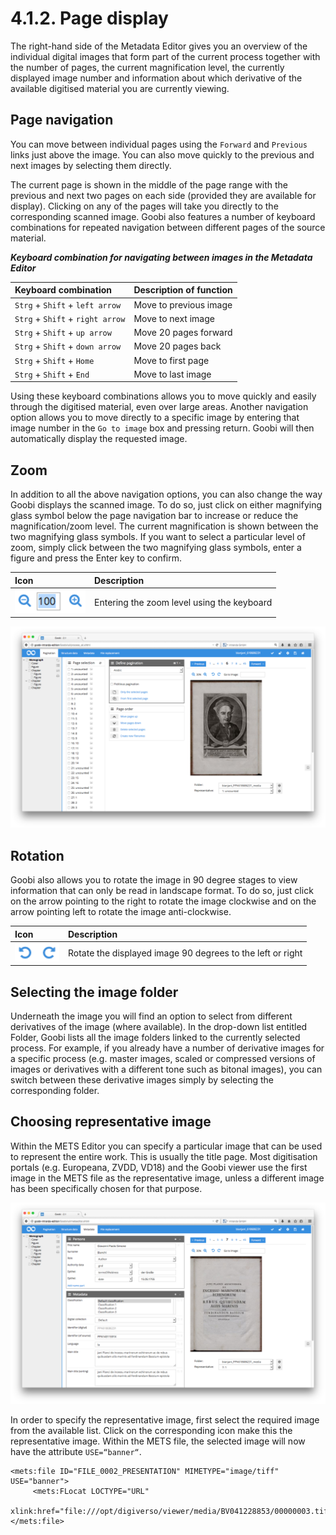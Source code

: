 # 4.1.2. Page display

The right-hand side of the Metadata Editor gives you an overview of the individual digital images that form part of the current process together with the number of pages, the current magnification level, the currently displayed image number and information about which derivative of the available digitised material you are currently viewing.

## Page navigation

You can move between individual pages using the `Forward` and `Previous` links just above the image. You can also move quickly to the previous and next images by selecting them directly.

The current page is shown in the middle of the page range with the previous and next two pages on each side \(provided they are available for display\). Clicking on any of the pages will take you directly to the corresponding scanned image. Goobi also features a number of keyboard combinations for repeated navigation between different pages of the source material.

_**Keyboard combination for navigating between images in the Metadata Editor**_

| **Keyboard combination** | Description of function |
| :--- | :--- |
| `Strg` + `Shift` + `left arrow` | Move to previous image |
| `Strg` + `Shift` + `right arrow` | Move to next image |
| `Strg` + `Shift` + `up arrow` | Move 20 pages forward |
| `Strg` + `Shift` + `down arrow` | Move 20 pages back |
| `Strg` + `Shift` + `Home` | Move to first page |
| `Strg` + `Shift` + `End` | Move to last image |

Using these keyboard combinations allows you to move quickly and easily through the digitised material, even over large areas. Another navigation option allows you to move directly to a specific image by entering that image number in the `Go to image` box and pressing return. Goobi will then automatically display the requested image.

## Zoom

In addition to all the above navigation options, you can also change the way Goobi displays the scanned image. To do so, just click on either magnifying glass symbol below the page navigation bar to increase or reduce the magnification/zoom level. The current magnification is shown between the two magnifying glass symbols. If you want to select a particular level of zoom, simply click between the two magnifying glass symbols, enter a figure and press the Enter key to confirm.

| Icon | Description |
| :--- | :--- |
| ![](../../../.gitbook/assets/39icon.png) | Entering the zoom level using the keyboard |

![Manually entering the required zoom level](../../../.gitbook/assets/39e%20%281%29.png)

## Rotation

Goobi also allows you to rotate the image in 90 degree stages to view information that can only be read in landscape format. To do so, just click on the arrow pointing to the right to rotate the image clockwise and on the arrow pointing left to rotate the image anti-clockwise.

| Icon | Description |
| :--- | :--- |
| ![](../../../.gitbook/assets/mets_rotation.png) | Rotate the displayed image 90 degrees to the left or right |

## Selecting the image folder

Underneath the image you will find an option to select from different derivatives of the image \(where available\). In the drop-down list entitled Folder, Goobi lists all the image folders linked to the currently selected process. For example, if you already have a number of derivative images for a specific process \(e.g. master images, scaled or compressed versions of images or derivatives with a different tone such as bitonal images\), you can switch between these derivative images simply by selecting the corresponding folder.

## Choosing representative image

Within the METS Editor you can specify a particular image that can be used to represent the entire work. This is usually the title page. Most digitisation portals \(e.g. Europeana, ZVDD, VD18\) and the Goobi viewer use the first image in the METS file as the representative image, unless a different image has been specifically chosen for that purpose.

![Specifying the representative image in the METS Editor](../../../.gitbook/assets/40e.png)

In order to specify the representative image, first select the required image from the available list. Click on the corresponding icon make this the representative image. Within the METS file, the selected image will now have the attribute `USE=“banner“`.

```markup
<mets:file ID="FILE_0002_PRESENTATION" MIMETYPE="image/tiff" USE="banner">
     <mets:FLocat LOCTYPE="URL"     
     xlink:href="file:///opt/digiverso/viewer/media/BV041228853/00000003.tif"/>
</mets:file>
```

